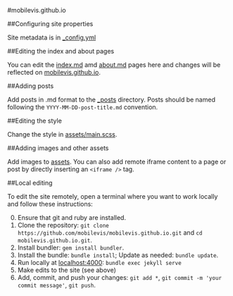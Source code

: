 #mobilevis.github.io

##Configuring site properties

Site metadata is in [_config.yml](_config.yml)

##Editing the index and about pages

You can edit the [index.md](index.md) amd [about.md](about.md) pages here and changes will be reflected on [mobilevis.github.io](https://mobilevis.github.io/).

##Adding posts

Add posts in .md format to the [_posts](master/_posts) directory. Posts should be named following the `YYYY-MM-DD-post-title.md` convention.

##Editing the style

Change the style in [assets/main.scss](assets/main.scss).

##Adding images and other assets

Add images to [assets](assets/). You can also add remote iframe content to a page or post by directly inserting an `<iframe />` tag.

##Local editing

To edit the site remotely, open a terminal where you want to work locally and follow these instructions:

0. Ensure that git and ruby are installed.
1. Clone the repository: `git clone https://github.com/mobilevis/mobilevis.github.io.git` and `cd mobilevis.github.io.git`.
2. Install bundler: `gem install bundler`.
3. Install the bundle: `bundle install`; Update as needed: `bundle update`.
4. Run locally at [localhost:4000](http://localhost:4000/): `bundle exec jekyll serve`
5. Make edits to the site (see above)
6. Add, commit, and push your changes: `git add *`, `git commit -m 'your commit message'`, `git push`.